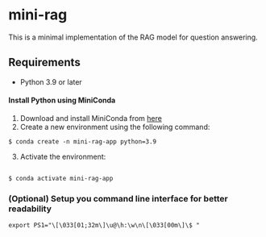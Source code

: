 # mini-rag

This is a minimal implementation of the RAG model for question answering.

## Requirements

- Python 3.9 or later


#### Install Python using MiniConda


1. Download and install MiniConda from [here](https://docs.anaconda.com/free/miniconda/#quick-command-line-install)
2. Create a new environment using the following command:


```
$ conda create -n mini-rag-app python=3.9
```


3. Activate the environment:

```

$ conda activate mini-rag-app
```


### (Optional) Setup you command line interface for better readability


```
export PS1="\[\033[01;32m\]\u@\h:\w\n\[\033[00m\]\$ "
```
